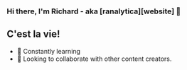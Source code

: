 ### Hi there, I'm Richard - aka [ranalytica][website] 👋

## C'est la vie!
- 🔭 Constantly learning
- 👯 Looking to collaborate with other content creators.

